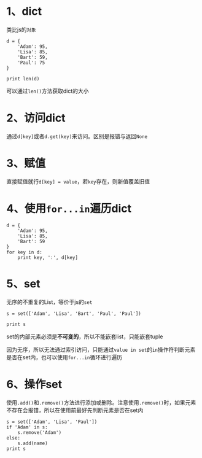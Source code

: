 # 1、dict
类比js的`对象`

```
d = {
    'Adam': 95,
    'Lisa': 85,
    'Bart': 59,
    'Paul': 75
}

print len(d)
```

可以通过`len()`方法获取dict的大小

# 2、访问dict
通过`d[key]`或者`d.get(key)`来访问。区别是报错与返回`None`

# 3、赋值
直接赋值就行`d[key] = value`，若`key`存在，则新值覆盖旧值

# 4、使用`for...in`遍历dict
```
d = {
    'Adam': 95,
    'Lisa': 85,
    'Bart': 59
}
for key in d:
    print key, ':', d[key]
```

# 5、set
无序的不重复的List，等价于js的`set`
```
s = set(['Adam', 'Lisa', 'Bart', 'Paul', 'Paul'])

print s
```

set的内部元素必须是**不可变的**，所以不能嵌套list，只能嵌套tuple

因为无序，所以无法通过索引访问，只能通过`value in set`的`in`操作符判断元素是否在set内，也可以使用`for...in`循环进行遍历

# 6、操作set
使用`.add()`和`.remove()`方法进行添加或删除。注意使用`.remove()`时，如果元素不存在会报错，所以在使用前最好先判断元素是否在set内
```
s = set(['Adam', 'Lisa', 'Paul'])
if 'Adam' in s:
    s.remove('Adam')
else:
    s.add(name)
print s
```

